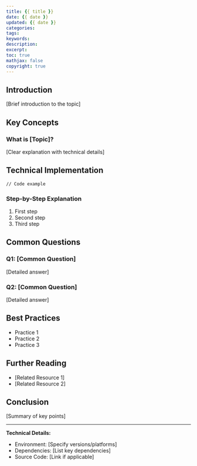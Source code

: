 ```yaml
---
title: {{ title }}
date: {{ date }}
updated: {{ date }}
categories:
tags:
keywords:
description: 
excerpt:
toc: true
mathjax: false
copyright: true
---
```


## Introduction

[Brief introduction to the topic]

## Key Concepts

### What is [Topic]?

[Clear explanation with technical details]

## Technical Implementation

```[language]
// Code example
```

### Step-by-Step Explanation

1. First step
2. Second step
3. Third step

## Common Questions

### Q1: [Common Question]
[Detailed answer]

### Q2: [Common Question]
[Detailed answer]

## Best Practices

- Practice 1
- Practice 2
- Practice 3

## Further Reading

- [Related Resource 1]
- [Related Resource 2]

## Conclusion

[Summary of key points]

---
**Technical Details:**
- Environment: [Specify versions/platforms]
- Dependencies: [List key dependencies]
- Source Code: [Link if applicable]
